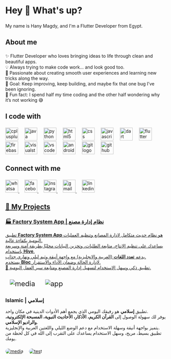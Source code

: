 <h1 align="left">Hey 👋 What's up?</h1>

###

<p align="left">My name is Hany Magdy, and I'm a Flutter Developer from Egypt.</p>

###

<h2 align="left">About me</h2>

###

<p align="left">
✨ Flutter Developer who loves bringing ideas to life through clean and beautiful apps.<br>
💡 Always trying to make code work... and look good too.<br>
🚀 Passionate about creating smooth user experiences and learning new tricks along the way.<br>
🎯 Goal: Keep improving, keep building, and maybe fix that one bug I’ve been ignoring.<br>
🎲 Fun fact: I spend half my time coding and the other half wondering why it’s not working 😅
</p>

###

<h2 align="left">I code with</h2>

###

<div align="left">
  <img src="https://cdn.jsdelivr.net/gh/devicons/devicon/icons/cplusplus/cplusplus-original.svg" height="40" alt="cplusplus logo"  />
  <img width="12" />
  <img src="https://cdn.jsdelivr.net/gh/devicons/devicon/icons/java/java-original.svg" height="40" alt="java logo"  />
  <img width="12" />
  <img src="https://cdn.jsdelivr.net/gh/devicons/devicon/icons/python/python-original.svg" height="40" alt="python logo"  />
  <img width="12" />
  <img src="https://cdn.jsdelivr.net/gh/devicons/devicon/icons/html5/html5-original.svg" height="40" alt="html5 logo"  />
  <img width="12" />
  <img src="https://cdn.jsdelivr.net/gh/devicons/devicon/icons/css3/css3-original.svg" height="40" alt="css logo"  />
  <img width="12" />
  <img src="https://cdn.jsdelivr.net/gh/devicons/devicon/icons/javascript/javascript-original.svg" height="40" alt="javascript logo"  />
  <img width="12" />
  <img src="https://cdn.jsdelivr.net/gh/devicons/devicon/icons/dart/dart-original.svg" height="40" alt="dart logo"  />
  <img width="12" />
  <img src="https://cdn.jsdelivr.net/gh/devicons/devicon/icons/flutter/flutter-original.svg" height="40" alt="flutter logo"  />
  <img width="12" />
  <img src="https://cdn.jsdelivr.net/gh/devicons/devicon/icons/firebase/firebase-plain.svg" height="40" alt="firebase logo"  />
  <img width="12" />
  <img src="https://cdn.jsdelivr.net/gh/devicons/devicon/icons/visualstudio/visualstudio-plain.svg" height="40" alt="visualstudio logo"  />
  <img width="12" />
  <img src="https://cdn.jsdelivr.net/gh/devicons/devicon/icons/vscode/vscode-original.svg" height="40" alt="vscode logo"  />
  <img width="12" />
  <img src="https://cdn.jsdelivr.net/gh/devicons/devicon/icons/androidstudio/androidstudio-original.svg" height="40" alt="androidstudio logo"  />
  <img width="12" />
  <img src="https://cdn.jsdelivr.net/gh/devicons/devicon/icons/git/git-original.svg" height="40" alt="git logo"  />
  <img width="12" />
  <img src="https://img.icons8.com/fluency/48/github.png" height="40" alt="github color logo" />


</div>

###

<h2 align="left">Connect with me</h2>

###

<p align="left">
  <a href="https://wa.me/201093991564" target="_blank">
    <img src="https://img.icons8.com/color/48/whatsapp--v1.png" height="40" alt="whatsapp logo" />
  </a>
  <img width="12" />
  <a href="https://www.facebook.com/hany.mjdy.551194?mibextid=gWrMO4eEO0PPbg2S" target="_blank">
    <img src="https://img.icons8.com/color/48/facebook-new.png" height="40" alt="facebook logo" />
  </a>
  <img width="12" />
  <a href="https://www.instagram.com/__hany_magdy?igsh=d2ZpM2U2dmdkcDlz" target="_blank">
    <img src="https://img.icons8.com/fluency/48/instagram-new.png" height="40" alt="instagram logo" />
  </a>
  <img width="12" />
  <a href="mailto:hanymagdyhagar@gmail.com" target="_blank">
    <img src="https://img.icons8.com/color/48/gmail-new.png" height="40" alt="gmail logo" />
  </a>
  <img width="12" />
  <a href="https://www.linkedin.com/in/hany-hagar-685972318" target="_blank">
    <img src="https://img.icons8.com/color/48/linkedin.png" height="40" alt="linkedin logo" />
</p>

###

<h2 align="left">📱 My Projects</h2>

###

<h3 align="left">🏭 Factory System App | نظام إدارة مصنع</h3>

<p align="left">
تطبيق <b>Factory System App</b> هو نظام حديث متكامل لإدارة المصانع وتنظيم العمليات اليومية بكفاءة عالية.<br>
يساعدك على تنظيم الإنتاج، متابعة الطلبات، وتخزين البيانات محليًا بطريقة آمنة وسريعة باستخدام <b>Hive</b>.<br>
يدعم <b>تعدد اللغات</b> (العربية والإنجليزية) مع واجهة أنيقة وثيم ليلي ونهاري جذاب.<br>
يستخدم <b>Bloc</b> لإدارة الحالة وضمان الأداء والاستقرار.<br>
🚀 تطبيق ذكي وسهل الاستخدام لتسهيل إدارة المصنع ومتابعة سير العمل اليومية.
</p>

###

<p align="left">
  <a href="https://drive.google.com/file/d/1LlBIci4FwEzQgvKSTdYCDLRTPCJIJ874/view?usp=drive_link" target="_blank" style="text-decoration:none;">
    <img src="https://img.shields.io/badge/%F0%9F%93%B8%20Media-E53935?style=for-the-badge&labelColor=E53935&color=E53935" 
         alt="media"
         style="border-radius:10px; padding:6px 14px; font-size:22px;" />
  </a>
  <a href="https://drive.google.com/file/d/1miA8YJqvQ-LH8hu_MaO6gulnyP6OSTSB/view?usp=drive_link" target="_blank" style="text-decoration:none;">
    <img src="https://img.shields.io/badge/%F0%9F%93%B1%20App-0284C7?style=for-the-badge&labelColor=0284C7&color=0284C7"
         alt="app"
         style="border-radius:10px; padding:6px 14px; font-size:22px;" />
  </a>
</p>

###

<h3 align="left">Islamic | إسلامي</h3>

<p align="left">
تطبيق <b>إسلامي</b> هو رفيقك اليومي الذي يجمع أهم الأدوات الدينية في مكان واحد.<br>
يوفر لك سهولة الوصول إلى <b>القرآن الكريم، الأذكار، الأحاديث النبوية، المسبحة الإلكترونية، والراديو الإسلامي</b>.<br>
يتميز بواجهة أنيقة وسهلة الاستخدام مع دعم الوضع الليلي واللغتين العربية والإنجليزية.<br>
تطبيق بسيط، مريح، وسهل الاستخدام يساعدك على التقرب إلى الله في كل لحظة من يومك.
</p>

###

<p align="left" style="display: flex; gap: 18px; flex-wrap: wrap;">
  <a href="https://drive.google.com/drive/folders/1GpqYC-Ep_JxqHSruRunasm3_LgSJAgnA?usp=drive_link" target="_blank" style="border-radius: 12px; overflow: hidden;">
    <img src="https://img.shields.io/badge/Media-FF4F4F?style=for-the-badge&logo=google-photos&logoColor=white&labelColor=FF4F4F&color=FF4F4F" 
         alt="media" style="border-radius: 12px;" />
  </a>
  
  <a href="https://example.com/test" target="_blank" style="border-radius: 12px; overflow: hidden;">
    <img src="https://img.shields.io/badge/Test-007ACC?style=for-the-badge&logo=readme&logoColor=white&labelColor=007ACC&color=007ACC" 
         alt="test" style="border-radius: 12px;" />
  </a>
</p>




